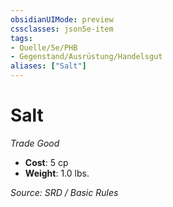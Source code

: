```yaml
---
obsidianUIMode: preview
cssclasses: json5e-item
tags:
- Quelle/5e/PHB
- Gegenstand/Ausrüstung/Handelsgut
aliases: ["Salt"]
---
```

# Salt
*Trade Good*  

- **Cost**: 5 cp
- **Weight**: 1.0 lbs.

*Source: SRD / Basic Rules*